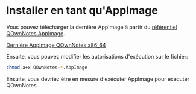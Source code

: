 # Installer en tant qu'AppImage

Vous pouvez télécharger la dernière AppImage à partir du [référentiel QOwnNotes AppImage](https://download.opensuse.org/repositories/home:/pbek:/QOwnNotes/AppImage).

[Dernière AppImage QOwnNotes x86_64](https://download.opensuse.org/repositories/home:/pbek:/QOwnNotes/AppImage/QOwnNotes-latest-x86_64.AppImage)

Ensuite, vous pouvez modifier les autorisations d'exécution sur le fichier:

```bash
chmod a+x QOwnNotes-*.AppImage
```

Ensuite, vous devriez être en mesure d'exécuter AppImage pour exécuter QOwnNotes.
